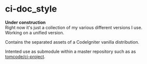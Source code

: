 ci-doc_style
============

**Under construction**  
Right now it's just a collection of my various different versions I use. Working on a unified version.

Contains the separated assets of a CodeIgniter vanilla distribution.

Intented use as submodule within a master repository such as as [tomcode/ci-project][1].

[1]: https://github.com/tomcode/ci-project "tomcode/ci-project"
